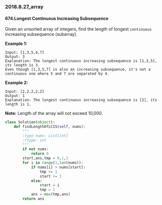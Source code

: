 ### 2018.8.27_array

#### 674.Longest Continuous Increasing Subsequence

Given an unsorted array of integers, find the length of longest `continuous` increasing subsequence (subarray).

**Example 1:**

```
Input: [1,3,5,4,7]
Output: 3
Explanation: The longest continuous increasing subsequence is [1,3,5], its length is 3. 
Even though [1,3,5,7] is also an increasing subsequence, it's not a continuous one where 5 and 7 are separated by 4. 
```

**Example 2:**

```
Input: [2,2,2,2,2]
Output: 1
Explanation: The longest continuous increasing subsequence is [2], its length is 1. 
```

**Note:** Length of the array will not exceed 10,000.

```python
class Solution(object):
    def findLengthOfLCIS(self, nums):
        """
        :type nums: List[int]
        :rtype: int
        """
        if not nums:
            return 0
        start,ans,tmp = 0,1,1
        for i in range(1,len(nums)):
            if nums[i] > nums[start]:
                tmp += 1
                start += 1
            else:
                start = i
                tmp = 1
            ans = max(tmp,ans)
        return ans
```



